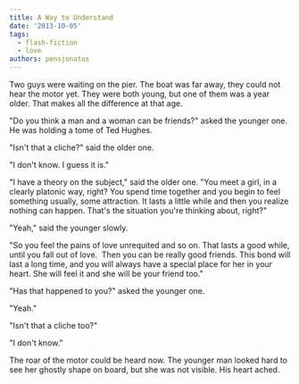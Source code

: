 ```yaml
---
title: A Way to Understand
date: '2013-10-05'
tags:
  - flash-fiction
  - love
authors: pensjonatus
---
```


Two guys were waiting on the pier. The boat was far away, they could not hear
the motor yet. They were both young, but one of them was a year older. That
makes all the difference at that age.

<!-- truncate -->

"Do you think a man and a woman can be friends?" asked the younger one. He was
holding a tome of Ted Hughes.

"Isn't that a cliche?" said the older one.

"I don't know. I guess it is."

"I have a theory on the subject," said the older one. "You meet a girl, in a
clearly platonic way, right? You spend time together and you begin to feel
something usually, some attraction. It lasts a little while and then you realize
nothing can happen. That's the situation you're thinking about, right?"

"Yeah," said the younger slowly.

"So you feel the pains of love unrequited and so on. That lasts a good while,
until you fall out of love.  Then you can be really good friends. This bond will
last a long time, and you will always have a special place for her in your
heart. She will feel it and she will be your friend too."

"Has that happened to you?" asked the younger one.

"Yeah."

"Isn't that a cliche too?"

"I don't know."

The roar of the motor could be heard now. The younger man looked hard to see her
ghostly shape on board, but she was not visible. His heart ached.
